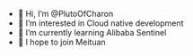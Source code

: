 - 👋 Hi, I’m @PlutoOfCharon
- 👀 I’m interested in Cloud native development
- 🌱 I’m currently learning Alibaba Sentinel
- 💞️ I hope to join Meituan


